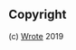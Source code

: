<!--
## TODO

- [ ] Test and unlink symbolic links when necessary. -->

## Copyright

(c) [Wrote][1] 2019

[1]: https://wrote.cc